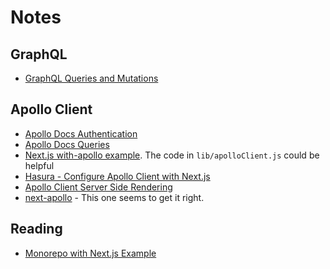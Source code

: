 # Notes

## GraphQL

- [GraphQL Queries and Mutations](https://graphql.org/learn/queries/)

## Apollo Client

- [Apollo Docs Authentication](https://www.apollographql.com/docs/react/networking/authentication/)
- [Apollo Docs Queries](https://www.apollographql.com/docs/react/data/queries/)
- [Next.js with-apollo example](https://github.com/vercel/next.js/tree/canary/examples/with-apollo). The code in `lib/apolloClient.js` could be helpful
- [Hasura - Configure Apollo Client with Next.js](https://hasura.io/learn/graphql/nextjs-fullstack-serverless/apollo-client/)
- [Apollo Client Server Side Rendering](https://www.apollographql.com/docs/react/performance/server-side-rendering/)
- [next-apollo](https://github.com/adamsoffer/next-apollo) - This one seems to get it right.

## Reading

- [Monorepo with Next.js Example](https://github.com/belgattitude/nextjs-monorepo-example)
